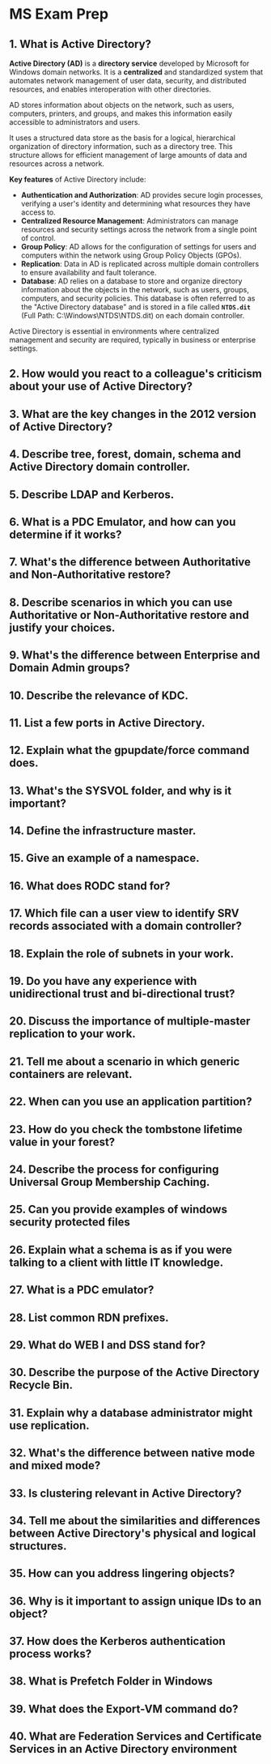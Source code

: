# MS Exam Prep

## 1. What is Active Directory?

**Active Directory (AD)** is a **directory service** developed by Microsoft for Windows domain networks. It is a **centralized** and standardized system that automates network management of user data, security, and distributed resources, and enables interoperation with other directories.

AD stores information about objects on the network, such as users, computers, printers, and groups, and makes this information easily accessible to administrators and users.&#x20;

It uses a structured data store as the basis for a logical, hierarchical organization of directory information, such as a directory tree. This structure allows for efficient management of large amounts of data and resources across a network.

**Key features** of Active Directory include:

* **Authentication and Authorization**: AD provides secure login processes, verifying a user's identity and determining what resources they have access to.
* **Centralized Resource Management**: Administrators can manage resources and security settings across the network from a single point of control.
* **Group Policy**: AD allows for the configuration of settings for users and computers within the network using Group Policy Objects (GPOs).
* **Replication**: Data in AD is replicated across multiple domain controllers to ensure availability and fault tolerance.
* **Database**: AD relies on a database to store and organize directory information about the objects in the network, such as users, groups, computers, and security policies. This database is often referred to as the "Active Directory database" and is stored in a file called **`NTDS.dit`** (Full Path: C:\Windows\NTDS\NTDS.dit) on each domain controller.

Active Directory is essential in environments where centralized management and security are required, typically in business or enterprise settings.

## 2. How would you react to a colleague's criticism about your use of Active Directory?

## 3. What are the key changes in the 2012 version of Active Directory?

## 4. Describe tree, forest, domain, schema and Active Directory domain controller.

## 5. Describe LDAP and Kerberos.

## 6. What is a PDC Emulator, and how can you determine if it works?

## 7. What's the difference between Authoritative and Non-Authoritative restore?

## 8. Describe scenarios in which you can use Authoritative or Non-Authoritative restore and justify your choices.

## 9. What's the difference between Enterprise and Domain Admin groups?

## 10. Describe the relevance of KDC.

## 11. List a few ports in Active Directory.

## 12. Explain what the gpupdate/force command does.

## 13. What's the SYSVOL folder, and why is it important?

## 14. Define the infrastructure master.

## 15. Give an example of a namespace.

## 16. What does RODC stand for?

## 17. Which file can a user view to identify SRV records associated with a domain controller?

## 18. Explain the role of subnets in your work.

## 19. Do you have any experience with unidirectional trust and bi-directional trust?

## 20. Discuss the importance of multiple-master replication to your work.

## 21. Tell me about a scenario in which generic containers are relevant.

## 22. When can you use an application partition?

## 23. How do you check the tombstone lifetime value in your forest?

## 24. Describe the process for configuring Universal Group Membership Caching.

## 25. Can you provide examples of windows security protected files

## 26. Explain what a schema is as if you were talking to a client with little IT knowledge.

## 27. What is a PDC emulator?

## 28. List common RDN prefixes.

## 29. What do WEB I and DSS stand for?

## 30. Describe the purpose of the Active Directory Recycle Bin.

## 31. Explain why a database administrator might use replication.

## 32. What's the difference between native mode and mixed mode?

## 33. Is clustering relevant in Active Directory?

## 34. Tell me about the similarities and differences between Active Directory's physical and logical structures.

## 35. How can you address lingering objects?

## 36. Why is it important to assign unique IDs to an object?

## 37. How does the Kerberos authentication process works?

## 38. What is Prefetch Folder in Windows

## 39. What does the Export-VM command do?

## 40. What are Federation Services and Certificate Services in an Active Directory environment
